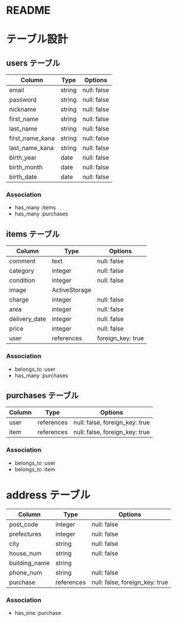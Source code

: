 # README
# テーブル設計

## users テーブル

| Column          | Type   | Options     |
| --------------- | ------ | ----------- |
| email           | string | null: false |
| password        | string | null: false |
| nickname        | string | null: false |
| first_name      | string | null: false |
| last_name       | string | null: false |
| first_name_kana | string | null: false |
| last_name_kana  | string | null: false |
| birth_year      | date   | null: false |
| birth_month     | date   | null: false |
| birth_date      | date   | null: false |


### Association

- has_many :items
- has_many :purchases


## items テーブル

| Column        | Type          | Options                        |
| -----------   | ------------- | ------------------------------ |
| comment       | text          | null: false                    |
| category      | integer       | null: false                    |
| condition     | integer       | null: false                    |
| image         | ActiveStorage |                                |
| charge        | integer       | null: false                    |
| area          | integer       | null: false                    |
| delivery_date | integer       | null: false                    |
| price         | integer       | null: false                    |
| user          | references    | foreign_key: true              |



### Association
- belongs_to :user
- has_many :purchases


## purchases テーブル

| Column       | Type       | Options                        |
| -------------| ---------- | ------------------------------ |
| user         | references | null: false, foreign_key: true |
| item         | references | null: false, foreign_key: true |

### Association

- belongs_to :user
- belongs_to :item


# address テーブル

| Column        | Type          | Options                        |
| -----------   | ------------- | ------------------------------ |
| post_code     | integer       | null: false                    |
| prefectures   | integer       | null: false                    |
| city          | string        | null: false                    |
| house_num     | string        | null: false                    |
| building_name | string        |                                |
| phone_num     | string        | null: false                    |
| purchase      | references    | null: false, foreign_key: true |



### Association

- has_one :purchase
